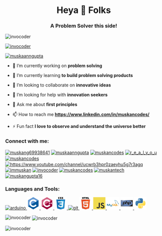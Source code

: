 <h1 align="center">Heya 👋 Folks</h1>
<h3 align="center">A Problem Solver this side!</h3>

<p align="left"> <img src="https://komarev.com/ghpvc/?username=invocoder&label=Profile%20views&color=0e75b6&style=flat" alt="invocoder" /> </p>

<p align="left"> <a href="https://github.com/ryo-ma/github-profile-trophy"><img src="https://github-profile-trophy.vercel.app/?username=invocoder" alt="invocoder" /></a> </p>

<p align="left"> <a href="https://twitter.com/muskaanngupta" target="blank"><img src="https://img.shields.io/twitter/follow/muskaanngupta?logo=twitter&style=for-the-badge" alt="muskaanngupta" /></a> </p>

- 🔭 I’m currently working on **problem solving**

- 🌱 I’m currently learning **to build problem solving products**

- 👯 I’m looking to collaborate on **innovative ideas**

- 🤝 I’m looking for help with **innovation seekers**

- 💬 Ask me about **first principles**

- 📫 How to reach me **https://www.linkedin.com/in/muskancodes/**

- ⚡ Fun fact **I love to observe and understand the universe better**


<h3 align="left">Connect with me:</h3>
<p align="left">
<a href="https://dev.to/muskang69938641" target="blank"><img align="center" src="https://cdn.jsdelivr.net/npm/simple-icons@3.0.1/icons/dev-dot-to.svg" alt="muskang69938641" height="30" width="40" /></a>
<a href="https://twitter.com/muskaanngupta" target="blank"><img align="center" src="https://raw.githubusercontent.com/rahuldkjain/github-profile-readme-generator/master/src/images/icons/Social/twitter.svg" alt="muskaanngupta" height="30" width="40" /></a>
<a href="https://linkedin.com/in/muskancodes" target="blank"><img align="center" src="https://raw.githubusercontent.com/rahuldkjain/github-profile-readme-generator/master/src/images/icons/Social/linked-in-alt.svg" alt="muskancodes" height="30" width="40" /></a>
<a href="https://instagram.com/r_e_a_l_y_o_u" target="blank"><img align="center" src="https://raw.githubusercontent.com/rahuldkjain/github-profile-readme-generator/master/src/images/icons/Social/instagram.svg" alt="r_e_a_l_y_o_u" height="30" width="40" /></a>
<a href="https://medium.com/muskancodes" target="blank"><img align="center" src="https://raw.githubusercontent.com/rahuldkjain/github-profile-readme-generator/master/src/images/icons/Social/medium.svg" alt="muskancodes" height="30" width="40" /></a>
<a href="https://www.youtube.com/c/https://www.youtube.com/channel/ucwrb3hpr0zaeyhu5g7r3agq" target="blank"><img align="center" src="https://raw.githubusercontent.com/rahuldkjain/github-profile-readme-generator/master/src/images/icons/Social/youtube.svg" alt="https://www.youtube.com/channel/ucwrb3hpr0zaeyhu5g7r3agq" height="30" width="40" /></a>
<a href="https://www.codechef.com/users/immuskan" target="blank"><img align="center" src="https://cdn.jsdelivr.net/npm/simple-icons@3.1.0/icons/codechef.svg" alt="immuskan" height="30" width="40" /></a>
<a href="https://www.hackerrank.com/invocoder" target="blank"><img align="center" src="https://raw.githubusercontent.com/rahuldkjain/github-profile-readme-generator/master/src/images/icons/Social/hackerrank.svg" alt="invocoder" height="30" width="40" /></a>
<a href="https://codeforces.com/profile/muskancodes" target="blank"><img align="center" src="https://cdn.jsdelivr.net/npm/simple-icons@3.0.1/icons/codeforces.svg" alt="muskancodes" height="30" width="40" /></a>
<a href="https://www.leetcode.com/muskantech" target="blank"><img align="center" src="https://raw.githubusercontent.com/rahuldkjain/github-profile-readme-generator/master/src/images/icons/Social/leet-code.svg" alt="muskantech" height="30" width="40" /></a>
<a href="https://auth.geeksforgeeks.org/user/muskangupta16" target="blank"><img align="center" src="https://raw.githubusercontent.com/rahuldkjain/github-profile-readme-generator/master/src/images/icons/Social/geeks-for-geeks.svg" alt="muskangupta16" height="30" width="40" /></a>
</p>

<h3 align="left">Languages and Tools:</h3>
<p align="left"> <a href="https://www.arduino.cc/" target="_blank"> <img src="https://cdn.worldvectorlogo.com/logos/arduino-1.svg" alt="arduino" width="40" height="40"/> </a> <a href="https://www.cprogramming.com/" target="_blank"> <img src="https://raw.githubusercontent.com/devicons/devicon/master/icons/c/c-original.svg" alt="c" width="40" height="40"/> </a> <a href="https://www.w3schools.com/cpp/" target="_blank"> <img src="https://raw.githubusercontent.com/devicons/devicon/master/icons/cplusplus/cplusplus-original.svg" alt="cplusplus" width="40" height="40"/> </a> <a href="https://www.w3schools.com/css/" target="_blank"> <img src="https://raw.githubusercontent.com/devicons/devicon/master/icons/css3/css3-original-wordmark.svg" alt="css3" width="40" height="40"/> </a> <a href="https://git-scm.com/" target="_blank"> <img src="https://www.vectorlogo.zone/logos/git-scm/git-scm-icon.svg" alt="git" width="40" height="40"/> </a> <a href="https://www.w3.org/html/" target="_blank"> <img src="https://raw.githubusercontent.com/devicons/devicon/master/icons/html5/html5-original-wordmark.svg" alt="html5" width="40" height="40"/> </a> <a href="https://developer.mozilla.org/en-US/docs/Web/JavaScript" target="_blank"> <img src="https://raw.githubusercontent.com/devicons/devicon/master/icons/javascript/javascript-original.svg" alt="javascript" width="40" height="40"/> </a> <a href="https://www.mysql.com/" target="_blank"> <img src="https://raw.githubusercontent.com/devicons/devicon/master/icons/mysql/mysql-original-wordmark.svg" alt="mysql" width="40" height="40"/> </a> <a href="https://www.php.net" target="_blank"> <img src="https://raw.githubusercontent.com/devicons/devicon/master/icons/php/php-original.svg" alt="php" width="40" height="40"/> </a> <a href="https://www.python.org" target="_blank"> <img src="https://raw.githubusercontent.com/devicons/devicon/master/icons/python/python-original.svg" alt="python" width="40" height="40"/> </a> </p>

<p><img align="left" src="https://github-readme-stats.vercel.app/api/top-langs?username=invocoder&show_icons=true&locale=en&layout=compact" alt="invocoder" /></p>

<p>&nbsp;<img align="center" src="https://github-readme-stats.vercel.app/api?username=invocoder&show_icons=true&locale=en" alt="invocoder" /></p>

<p><img align="center" src="https://github-readme-streak-stats.herokuapp.com/?user=invocoder&" alt="invocoder" /></p>
